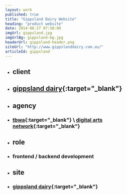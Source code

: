 ```yaml
---
layout: work
published: true
title: "Gippsland Dairy Website"
heading: "product website"
date: 2014-06-27 07:58:00
imgUrl: gippsland.jpg
imgUrlBg: gippsland-bg.jpg
headerUrl: gippsland-header.png
siteUrl: "http://www.gippslanddairy.com.au/"
articleId: gippsland
---
```


* ## client
* ## [gippsland dairy](http://www.gippslanddairy.com.au/){:target="_blank"}
* ## agency
* ### [tbwa](http://www.whybintbwagroup.com.au){:target="_blank"} \ [digital arts network](http://www.digitalartsnetwork.com.au){:target="_blank"}
* ## role
* ### frontend / backend development
* ## site
* ### [gippsland dairy](http://www.gippslanddairy.com.au/){:target="_blank"}